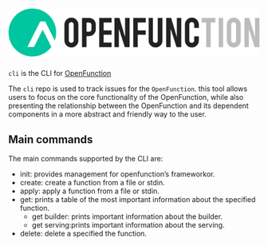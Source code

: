 # ![OpenFunctionCtl](docs/images/logo.png)

`cli` is the CLI for [OpenFunction](https://github.com/OpenFunction/OpenFunction)

The `cli` repo is used to track issues for the `OpenFunction`.  this tool allows users to focus on the core functionality of the OpenFunction, while also presenting the relationship between the OpenFunction and its dependent components in a more abstract and friendly way to the user.

## Main commands
The main commands supported by the CLI are:
- init: provides management for openfunction’s frameworkor.
- create: create a function from a file or stdin.
- apply: apply a function from a file or stdin.
- get: prints a table of the most important information about the specified function.
  - get builder: prints important information about the builder.
  - get serving:prints important information about the serving.
- delete: delete a specified the function.